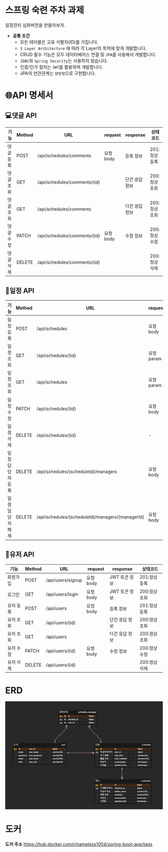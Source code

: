 # 스프링 숙련 주차 과제

일정관리 심화버전을 만들어보자.

* **공통 조건**
    - 모든 테이블은 고유 식별자(ID)를 가집니다.
    - `3 Layer Architecture` 에 따라 각 Layer의 목적에 맞게 개발합니다.
    - CRUD 필수 기능은 모두 데이터베이스 연결 및  `JPA`를 사용해서 개발합니다.
    - `JDBC`와 `Spring Security`는 사용하지 않습니다.
    - 인증/인가 절차는 `JWT`를 활용하여 개발합니다.
    - JPA의 연관관계는 `양방향`으로 구현합니다.

# 🌐API 명세서

## 💻댓글 API

| 기능    | Method | URL                          | request | response | 상태코드     |
|-------|--------|------------------------------|---------|----------|----------|
| 댓글 등록 | POST   | /api/schedules/comments      | 요청 body | 등록 정보    | 201:정상등록 |
| 댓글 조회 | GET    | /api/schedules/comments/{id} |         | 단건 응답 정보 | 200:정상조회 |
| 댓글 조회 | GET    | /api/schedules/comments      |         | 다건 응답 정보 | 200:정상조회 |
| 댓글 수정 | PATCH  | /api/schedules/comments/{id} | 요청 body | 수정 정보    | 200:정상수정 |
| 댓글 삭제 | DELETE | /api/schedules/comments/{id} |         |          | 200:정상삭제 |

## 📆일정 API

| 기능        | Method | URL                                              | request  | response | 상태코드     |
|-----------|--------|--------------------------------------------------|----------|----------|----------|
| 일정 등록     | POST   | /api/schedules                                   | 요청 body  | 등록 정보    | 201:정상등록 |
| 일정 조회     | GET    | /api/schedules/{id}                              | 요청 param | 단건 응답 정보 | 200:정상조회 |
| 일정 조회     | GET    | /api/schedules                                   | 요청 param | 다건 응답 정보 | 200:정상조회 |
| 일정 수정     | PATCH  | /api/schedules/{id}                              | 요청 body  | 수정 정보    | 200:정상수정 |
| 일정 삭제     | DELETE | /api/schedules/{id}                              | -        | -        | 200:정상삭제 |
| 일정 담당자 등록 | DELETE | /api/schedules/{scheduleId}/managers             | 요청 body  | -        | 201:정상등록 |
| 일정 담당자 해제 | DELETE | /api/schedules/{scheduleId}/managers/{managerId} | 요청 body  | -        | 200:정상삭제 |

## 👤유저 API

| 기능    | Method | URL               | request | response  | 상태코드     |
|-------|--------|-------------------|---------|-----------|----------|
| 회원가입  | POST   | /api/users/signup | 요청 body | JWT 토큰 정보 | 201:정상등록 |
| 로그인   | GET    | /api/users/login  | 요청 body | JWT 토큰 정보 | 200:정상조회 |
| 유저 등록 | POST   | /api/users        | 요청 body | 등록 정보     | 201:정상등록 |
| 유저 조회 | GET    | /api/users/{id}   |         | 단건 응답 정보  | 200:정상조회 |
| 유저 조회 | GET    | /api/users        |         | 다건 응답 정보  | 200:정상조회 |
| 유저 수정 | PATCH  | /api/users/{id}   | 요청 body | 수정 정보     | 200:정상수정 |
| 유저 삭제 | DELETE | /api/users/{id}   |         |           | 200:정상삭제 |

# ERD

![](./images/erd.png)

# 도커

**도커 주소**
https://hub.docker.com/r/nameless1004/spring-boot-app/tags